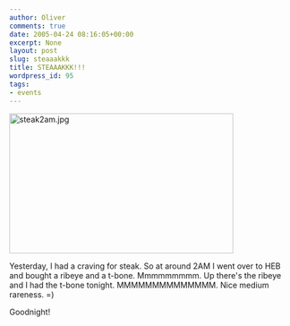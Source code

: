 ```yaml
---
author: Oliver
comments: true
date: 2005-04-24 08:16:05+00:00
excerpt: None
layout: post
slug: steaaakkk
title: STEAAAKKK!!!
wordpress_id: 95
tags:
- events
---
```


<img alt="steak2am.jpg" src="http://www.oliverweb.com/images05/blog/steak2am.jpg" width="400" height="250" />

Yesterday, I had a craving for steak.  So at around 2AM I went over to HEB and bought a ribeye and a t-bone. Mmmmmmmmm.  Up there's the ribeye and I had the t-bone tonight. MMMMMMMMMMMMMM. Nice medium rareness. =)

Goodnight!